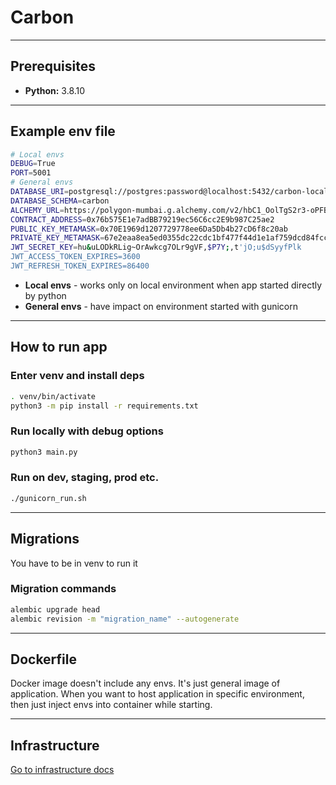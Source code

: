 # Carbon

---

## Prerequisites

- **Python:** 3.8.10

---

## Example env file

```bash
# Local envs
DEBUG=True
PORT=5001
# General envs
DATABASE_URI=postgresql://postgres:password@localhost:5432/carbon-local
DATABASE_SCHEMA=carbon
ALCHEMY_URL=https://polygon-mumbai.g.alchemy.com/v2/hbC1_OolTgS2r3-oPFBa9-sZwpjuiofw
CONTRACT_ADDRESS=0x76b575E1e7adBB79219ec56C6cc2E9b987C25ae2
PUBLIC_KEY_METAMASK=0x70E1969d1207729778ee6Da5Db4b27cD6f8c20ab
PRIVATE_KEY_METAMASK=67e2eaa8ea5ed0355dc22cdc1bf477f44d1e1af759dcd84fcc643fc70a78b5f9
JWT_SECRET_KEY=hu&uLODkRLig~OrAwkcg7OLr9gVF,$P7Y;,t'jO;u$dSyyfPlk
JWT_ACCESS_TOKEN_EXPIRES=3600
JWT_REFRESH_TOKEN_EXPIRES=86400
```

- **Local envs** - works only on local environment when app started directly by python
- **General envs** - have impact on environment started with gunicorn

---

## How to run app

### Enter venv and install deps

```bash
. venv/bin/activate
python3 -m pip install -r requirements.txt
```

### Run locally with debug options

```bash
python3 main.py
```

### Run on dev, staging, prod etc.

```bash
./gunicorn_run.sh
```

---

## Migrations

You have to be in venv to run it

### Migration commands

```bash
alembic upgrade head
alembic revision -m "migration_name" --autogenerate
```

---

## Dockerfile

Docker image doesn't include any envs. It's just general image of application. When you want to host application in
specific environment, then just inject envs into container while starting.

---

## Infrastructure

[Go to infrastructure docs](./infrastrcture/README.md)